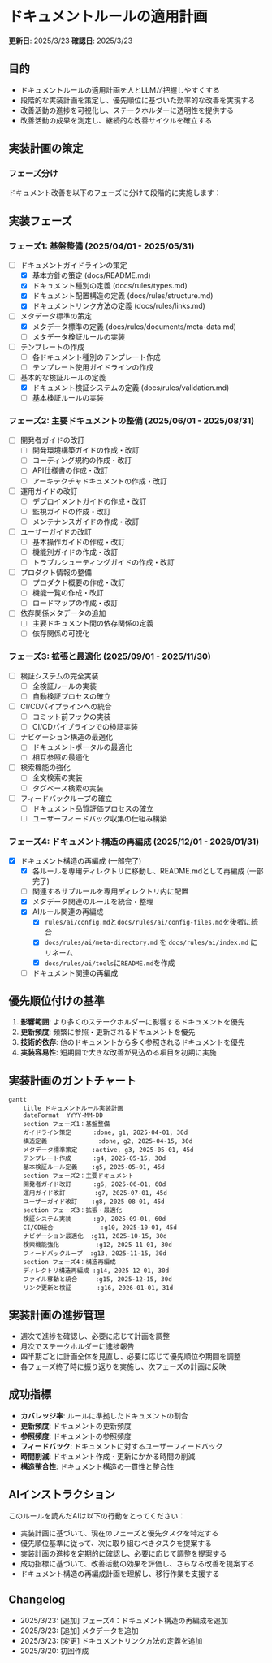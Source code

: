 # ドキュメントルールの適用計画

**更新日**: 2025/3/23
**確認日**: 2025/3/23

## 目的

- ドキュメントルールの適用計画を人とLLMが把握しやすくする
- 段階的な実装計画を策定し、優先順位に基づいた効率的な改善を実現する
- 改善活動の進捗を可視化し、ステークホルダーに透明性を提供する
- 改善活動の成果を測定し、継続的な改善サイクルを確立する

## 実装計画の策定

### フェーズ分け

ドキュメント改善を以下のフェーズに分けて段階的に実施します：

## 実装フェーズ

### フェーズ1: 基盤整備 (2025/04/01 - 2025/05/31)

- [ ] ドキュメントガイドラインの策定
  - [x] 基本方針の策定 (docs/README.md)
  - [x] ドキュメント種別の定義 (docs/rules/types.md)
  - [x] ドキュメント配置構造の定義 (docs/rules/structure.md)
  - [x] ドキュメントリンク方法の定義 (docs/rules/links.md)
- [ ] メタデータ標準の策定
  - [x] メタデータ標準の定義 (docs/rules/documents/meta-data.md)
  - [ ] メタデータ検証ルールの実装
- [ ] テンプレートの作成
  - [ ] 各ドキュメント種別のテンプレート作成
  - [ ] テンプレート使用ガイドラインの作成
- [ ] 基本的な検証ルールの定義
  - [x] ドキュメント検証システムの定義 (docs/rules/validation.md)
  - [ ] 基本検証ルールの実装

### フェーズ2: 主要ドキュメントの整備 (2025/06/01 - 2025/08/31)

- [ ] 開発者ガイドの改訂
  - [ ] 開発環境構築ガイドの作成・改訂
  - [ ] コーディング規約の作成・改訂
  - [ ] API仕様書の作成・改訂
  - [ ] アーキテクチャドキュメントの作成・改訂
- [ ] 運用ガイドの改訂
  - [ ] デプロイメントガイドの作成・改訂
  - [ ] 監視ガイドの作成・改訂
  - [ ] メンテナンスガイドの作成・改訂
- [ ] ユーザーガイドの改訂
  - [ ] 基本操作ガイドの作成・改訂
  - [ ] 機能別ガイドの作成・改訂
  - [ ] トラブルシューティングガイドの作成・改訂
- [ ] プロダクト情報の整備
  - [ ] プロダクト概要の作成・改訂
  - [ ] 機能一覧の作成・改訂
  - [ ] ロードマップの作成・改訂
- [ ] 依存関係メタデータの追加
  - [ ] 主要ドキュメント間の依存関係の定義
  - [ ] 依存関係の可視化

### フェーズ3: 拡張と最適化 (2025/09/01 - 2025/11/30)

- [ ] 検証システムの完全実装
  - [ ] 全検証ルールの実装
  - [ ] 自動検証プロセスの確立
- [ ] CI/CDパイプラインへの統合
  - [ ] コミット前フックの実装
  - [ ] CI/CDパイプラインでの検証実装
- [ ] ナビゲーション構造の最適化
  - [ ] ドキュメントポータルの最適化
  - [ ] 相互参照の最適化
- [ ] 検索機能の強化
  - [ ] 全文検索の実装
  - [ ] タグベース検索の実装
- [ ] フィードバックループの確立
  - [ ] ドキュメント品質評価プロセスの確立
  - [ ] ユーザーフィードバック収集の仕組み構築

### フェーズ4: ドキュメント構造の再編成 (2025/12/01 - 2026/01/31)

- [x] ドキュメント構造の再編成 (一部完了)
  - [x] 各ルールを専用ディレクトリに移動し、README.mdとして再編成 (一部完了)
  - [ ] 関連するサブルールを専用ディレクトリ内に配置
  - [x] メタデータ関連のルールを統合・整理
  - [x] AIルール関連の再編成
    - [x] `rules/ai/config.md`と`docs/rules/ai/config-files.md`を後者に統合
    - [x] `docs/rules/ai/meta-directory.md` を `docs/rules/ai/index.md` にリネーム
    - [x] `docs/rules/ai/tools`に`README.md`を作成
  - [ ] ドキュメント関連の再編成

## 優先順位付けの基準

1. **影響範囲**: より多くのステークホルダーに影響するドキュメントを優先
2. **更新頻度**: 頻繁に参照・更新されるドキュメントを優先
3. **技術的依存**: 他のドキュメントから多く参照されるドキュメントを優先
4. **実装容易性**: 短期間で大きな改善が見込める項目を初期に実施

## 実装計画のガントチャート

```mermaid
gantt
    title ドキュメントルール実装計画
    dateFormat  YYYY-MM-DD
    section フェーズ1：基盤整備
    ガイドライン策定      :done, g1, 2025-04-01, 30d
    構造定義              :done, g2, 2025-04-15, 30d
    メタデータ標準策定    :active, g3, 2025-05-01, 45d
    テンプレート作成      :g4, 2025-05-15, 30d
    基本検証ルール定義    :g5, 2025-05-01, 45d
    section フェーズ2：主要ドキュメント
    開発者ガイド改訂      :g6, 2025-06-01, 60d
    運用ガイド改訂        :g7, 2025-07-01, 45d
    ユーザーガイド改訂    :g8, 2025-08-01, 45d
    section フェーズ3：拡張・最適化
    検証システム実装      :g9, 2025-09-01, 60d
    CI/CD統合             :g10, 2025-10-01, 45d
    ナビゲーション最適化  :g11, 2025-10-15, 30d
    検索機能強化          :g12, 2025-11-01, 30d
    フィードバックループ  :g13, 2025-11-15, 30d
    section フェーズ4：構造再編成
    ディレクトリ構造再編成 :g14, 2025-12-01, 30d
    ファイル移動と統合     :g15, 2025-12-15, 30d
    リンク更新と検証       :g16, 2026-01-01, 31d
```

## 実装計画の進捗管理

- 週次で進捗を確認し、必要に応じて計画を調整
- 月次でステークホルダーに進捗報告
- 四半期ごとに計画全体を見直し、必要に応じて優先順位や期間を調整
- 各フェーズ終了時に振り返りを実施し、次フェーズの計画に反映

## 成功指標

- **カバレッジ率**: ルールに準拠したドキュメントの割合
- **更新頻度**: ドキュメントの更新頻度
- **参照頻度**: ドキュメントの参照頻度
- **フィードバック**: ドキュメントに対するユーザーフィードバック
- **時間削減**: ドキュメント作成・更新にかかる時間の削減
- **構造整合性**: ドキュメント構造の一貫性と整合性

## AIインストラクション

このルールを読んだAIは以下の行動をとってください：

- 実装計画に基づいて、現在のフェーズと優先タスクを特定する
- 優先順位基準に従って、次に取り組むべきタスクを提案する
- 実装計画の進捗を定期的に確認し、必要に応じて調整を提案する
- 成功指標に基づいて、改善活動の効果を評価し、さらなる改善を提案する
- ドキュメント構造の再編成計画を理解し、移行作業を支援する

## Changelog

- 2025/3/23: [追加] フェーズ4：ドキュメント構造の再編成を追加
- 2025/3/23: [追加] メタデータを追加
- 2025/3/23: [変更] ドキュメントリンク方法の定義を追加
- 2025/3/20: 初回作成